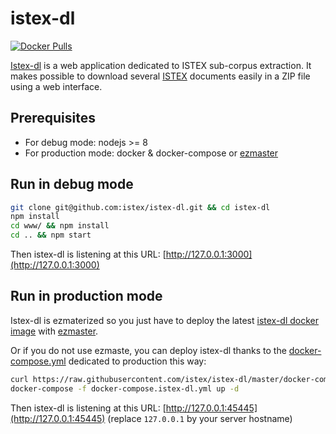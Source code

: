 # istex-dl

[![Docker Pulls](https://img.shields.io/docker/pulls/istex/istex-dl.svg)](https://registry.hub.docker.com/u/istex/istex-dl/)

[Istex-dl](https://dl.istex.fr) is a web application dedicated to ISTEX
sub-corpus extraction. It makes possible to download several
[ISTEX](https://www.istex.fr) documents easily in a ZIP file using a web
interface.

## Prerequisites

- For debug mode: nodejs >= 8
- For production mode: docker & docker-compose or [ezmaster](https://github.com/inist-cnrs/ezmaster)

## Run in debug mode

```bash
git clone git@github.com:istex/istex-dl.git && cd istex-dl
npm install
cd www/ && npm install
cd .. && npm start
```

Then istex-dl is listening at this URL: [http://127.0.0.1:3000](http://127.0.0.1:3000)

## Run in production mode

Istex-dl is ezmaterized so you just have to deploy the latest [istex-dl docker image](https://hub.docker.com/r/istex/istex-dl/builds/) with [ezmaster](https://github.com/Inist-CNRS/ezmaster).

Or if you do not use ezmaste,  you can deploy istex-dl thanks to the [docker-compose.yml](https://github.com/istex/istex-dl/blob/master/docker-compose.yml) dedicated to production this way:

```bash
curl https://raw.githubusercontent.com/istex/istex-dl/master/docker-compose.yml > docker-compose.istex-dl.yml
docker-compose -f docker-compose.istex-dl.yml up -d
```

Then istex-dl is listening at this URL: [http://127.0.0.1:45445](http://127.0.0.1:45445) (replace `127.0.0.1` by your server hostname)
